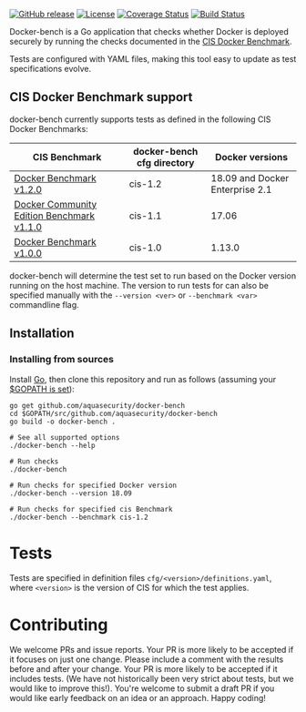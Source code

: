 [![GitHub release][release-img]][release]
[![License][license-img]][license]
[![Coverage Status][cov-img]][cov]
[![Build Status][ci-img]][ci]

Docker-bench is a Go application that checks whether Docker is deployed securely by running the checks documented in the [CIS Docker Benchmark](https://www.cisecurity.org/benchmark/docker/).

Tests are configured with YAML files, making this tool easy to update as test specifications evolve. 


## CIS Docker Benchmark support

docker-bench currently supports tests as defined in the following CIS Docker Benchmarks:

| CIS Benchmark | docker-bench cfg directory | Docker versions |
|---|---|---|
| [Docker Benchmark v1.2.0](https://workbench.cisecurity.org/benchmarks/2351) | cis-1.2 | 18.09 and Docker Enterprise 2.1 |
| [Docker Community Edition Benchmark v1.1.0](https://workbench.cisecurity.org/benchmarks/552) | cis-1.1 | 17.06 |
| [Docker Benchmark v1.0.0](https://workbench.cisecurity.org/benchmarks/363) | cis-1.0 | 1.13.0 |

docker-bench will determine the test set to run based on the Docker version running on the host machine. 
The version to run tests for can also be specified manually with the `--version <ver>` or `--benchmark <var>` commandline flag.

## Installation
### Installing from sources

Install [Go](https://golang.org/doc/install), then
clone this repository and run as follows (assuming your [$GOPATH is set](https://github.com/golang/go/wiki/GOPATH)):

```shell
go get github.com/aquasecurity/docker-bench
cd $GOPATH/src/github.com/aquasecurity/docker-bench
go build -o docker-bench .

# See all supported options
./docker-bench --help

# Run checks
./docker-bench

# Run checks for specified Docker version
./docker-bench --version 18.09

# Run checks for specified cis Benchmark 
./docker-bench --benchmark cis-1.2
```

# Tests
Tests are specified in definition files `cfg/<version>/definitions.yaml`,
where `<version>` is the version of CIS for which the test applies.

# Contributing
We welcome PRs and issue reports. 
Your PR is more likely to be accepted if it focuses on just one change.
Please include a comment with the results before and after your change.
Your PR is more likely to be accepted if it includes tests. (We have not historically been very strict about tests, but we would like to improve this!).
You're welcome to submit a draft PR if you would like early feedback on an idea or an approach.
Happy coding!

[cov-img]: https://codecov.io/github/aquasecurity/docker-bench/branch/master/graph/badge.svg
[cov]: https://codecov.io/github/aquasecurity/docker-bench
[ci-img]: https://travis-ci.com/aquasecurity/docker-bench.svg?branch=master
[ci]: https://travis-ci.com/aquasecurity/docker-bench
[license-img]: https://img.shields.io/badge/License-Apache%202.0-blue.svg
[license]: https://opensource.org/licenses/Apache-2.0
[release-img]: https://img.shields.io/github/release/aquasecurity/docker-bench.svg
[release]: https://github.com/aquasecurity/docker-bench/releases
